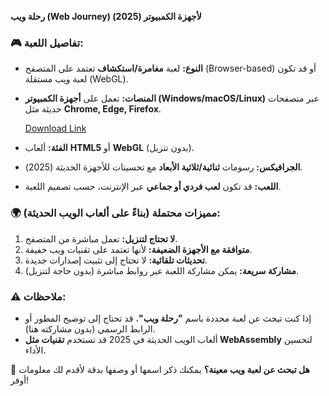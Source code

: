 **رحلة ويب (Web Journey) لأجهزة الكمبيوتر (2025)**  

### 🎮 **تفاصيل اللعبة:**  
- **النوع:** لعبة **مغامرة/استكشاف** تعتمد على المتصفح (Browser-based) أو قد تكون لعبة ويب مستقلة (WebGL).  
- **المنصات:** تعمل على **أجهزة الكمبيوتر (Windows/macOS/Linux)** عبر متصفحات حديثة مثل **Chrome, Edge, Firefox**.

  [Download Link](https://igetintopc.info/download-latest-software-setup/)
- **الفئة:** ألعاب **HTML5** أو **WebGL** (بدون تنزيل).  
- **الجرافيكس:** رسومات **ثنائية/ثلاثية الأبعاد** مع تحسينات للأجهزة الحديثة (2025).  
- **اللعب:** قد تكون **لعب فردي أو جماعي** عبر الإنترنت، حسب تصميم اللعبة.  

### 🌍 **مميزات محتملة (بناءً على ألعاب الويب الحديثة):**  
1. **لا تحتاج لتنزيل:** تعمل مباشرة من المتصفح.  
2. **متوافقة مع الأجهزة الضعيفة:** لأنها تعتمد على تقنيات ويب خفيفة.  
3. **تحديثات تلقائية:** لا تحتاج إلى تثبيت إصدارات جديدة.  
4. **مشاركة سريعة:** يمكن مشاركة اللعبة عبر روابط مباشرة (بدون حاجة لتنزيل).  

### ⚠️ **ملاحظات:**  
- إذا كنت تبحث عن لعبة محددة باسم **"رحلة ويب"**، قد تحتاج إلى توضيح المطور أو الرابط الرسمي (بدون مشاركته هنا).  
- ألعاب الويب الحديثة في 2025 قد تستخدم **تقنيات مثل WebAssembly** لتحسين الأداء.  

🚀 **هل تبحث عن لعبة ويب معينة؟** يمكنك ذكر اسمها أو وصفها بدقة لأقدم لك معلومات أوفر!
